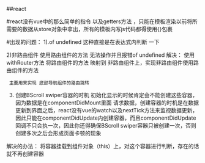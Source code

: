 ##react

#react没有vue中的那么简单的指令 以及getters方法 ，只能在模板渲染以前将所需要的数据从store对象中拿出，所有的模板内写js代码都得使用{}包裹

#出现的问题：
 1).of undefined
    这种直接是在表达式内判断 一下

 2)非路由组件 使用路由组件的方法 无法操作并且报错of undefined
   解决： 使用withRouter方法 将路由组件的方法 映射到 非路由组件上，实现非路由组件使用路由组件的方法

     主要用来实现 底部导航组件的路由跳转

 3) 创建BScroll swiper容器的时机
   初始化显示的时候肯定会不能创建这些容器，因为数据是在componentDidMount里面 请求数据，创建容器的时机是在数据更新到界面之后，react没有vue的watch以及nextTick方法来监视数据更新，因此只能在componentDidUpdate内创建容器，而且componentDidUpdate回调不只会执一次，因此你还得确保BScroll swiper容器只被创建一次，否则创建多次之后会形成页面卡顿的现象

   解决的办法： 将容器挂载到组件对象（this）上，对这个容器进行判断，存在的话就不再创建容器